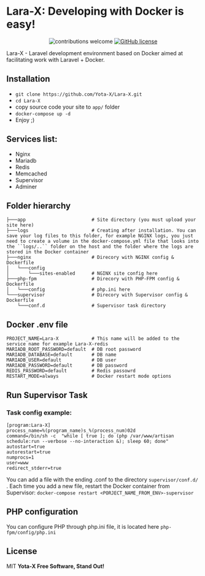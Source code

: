 # Lara-X: Developing with Docker is easy!

<p align="center">
<img src="https://img.shields.io/badge/contributions-welcome-brightgreen.svg?style=flat" alt="contributions welcome">
<a href="https://raw.githubusercontent.com/Yota-X/Lara-X/master/LICENSE"><img src="https://img.shields.io/badge/license-MIT-blue.svg" alt="GitHub license"></a>
</p>

Lara-X - Laravel development environment based on Docker aimed at facilitating work with Laravel + Docker.

## Installation

 - ```git clone https://github.com/Yota-X/Lara-X.git```
 - ```cd Lara-X```
 - copy source code your site to ```app/``` folder
 - ```docker-compose up -d```
 - Enjoy ;)

## Services list:

 - Nginx
 - Mariadb
 - Redis
 - Memcached
 - Supervisor
 - Adminer

## Folder hierarchy

```
├───app                        # Site directory (you must upload your site here)
├───logs                       # Creating after installation. You can save your log files to this folder, for example NGINX logs, you just need to create a volume in the docker-compose.yml file that looks into the ``logs/..`` folder on the host and the folder where the logs are stored in the Docker container
├───nginx                      # Direcory with NGINX config & Dockerfile
│   └───config
│       └───sites-enabled      # NGINX site config here
├───php-fpm                    # Direcory with PHP-FPM config & Dockerfile
│   └───config                 # php.ini here
└───supervisor                 # Direcory with Supervisor config & Dockerfile
    └───conf.d                 # Supervisor task directory
```

## Docker .env file

```
PROJECT_NAME=Lara-X            # This name will be added to the service name for example Lara-X-redis
MARIADB_ROOT_PASSWORD=default  # DB root password
MARIADB_DATABASE=default       # DB name
MARIADB_USER=default           # DB user
MARIADB_PASSWORD=default       # DB password
REDIS_PASSWORD=default         # Redis passowrd
RESTART_MODE=always            # Docker restart mode options
```

## Run Supervisor Task

### Task config example: 

```
[program:Lara-X]
process_name=%(program_name)s_%(process_num)02d
command=/bin/sh -c  "while [ true ]; do (php /var/www/artisan schedule:run --verbose --no-interaction &); sleep 60; done"
autostart=true
autorestart=true
numprocs=1
user=www
redirect_stderr=true
```

You can add a file with the ending .conf to the directory ```supervisor/conf.d/``` . Each time you add a new file, restart the Docker container from Supervisor:
```docker-compose restart <PORJECT_NAME_FROM_ENV>-supervisor```

## PHP configuration

You can configure PHP through php.ini file, it is located here ```php-fpm/config/php.ini```

## License

MIT
**Yota-X Free Software, Stand Out!**
